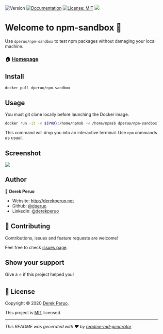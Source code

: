 ![Version](https://img.shields.io/badge/version-20.01-blue.svg?style=for-the-badge)
[![Documentation](https://img.shields.io/badge/documentation-yes-orange.svg?style=for-the-badge)](https://hub.docker.com/repository/docker/dperuo/npm-sandbox)
[![License: MIT](https://img.shields.io/badge/License-MIT-yellow.svg?style=for-the-badge)](https://github.com/dperuo/dockerfiles/blob/master/LICENSE)
![](https://img.shields.io/github/last-commit/dperuo/dockerfiles?style=for-the-badge)

# Welcome to npm-sandbox 👋

Use `dperuo/npm-sandbox` to test npm packages without damaging your local machine.

### 🏠 [Homepage](https://hub.docker.com/repository/docker/dperuo/npm-sandbox)

## Install

```sh
docker pull dperuo/npm-sandbox
```

## Usage

You must git clone locally before launching the Docker image.

```sh
docker run -it -v ${PWD}:/home/npmsb -w /home/npmsb dperuo/npm-sandbox
```

This command will drop you into an interactive terminal. Use `npm` commands as usual.

## Screenshot

![](https://p66.f3.n0.cdn.getcloudapp.com/items/6quB9K1e/screenshot-npm-sandbox.png)

## Author

👤 **Derek Peruo**

* Website: http://derekperuo.net
* Github: [@dperuo](https://github.com/dperuo)
* LinkedIn: [@derekperuo](https://linkedin.com/in/derekperuo)

## 🤝 Contributing

Contributions, issues and feature requests are welcome!

Feel free to check [issues page](https://github.com/dperuo/dockerfiles/issues). 

## Show your support

Give a ⭐️ if this project helped you!


## 📝 License

Copyright © 2020 [Derek Peruo](https://github.com/dperuo).

This project is [MIT](https://github.com/dperuo/dockerfiles/blob/master/LICENSE) licensed.

***
_This README was generated with ❤️ by [readme-md-generator](https://github.com/kefranabg/readme-md-generator)_
